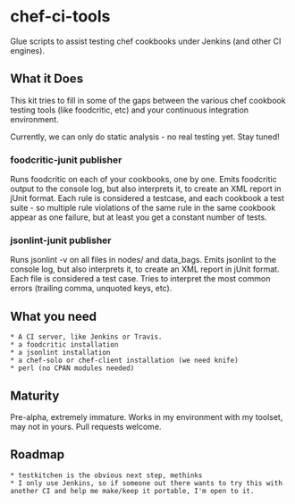 chef-ci-tools
=============

Glue scripts to assist testing chef cookbooks under Jenkins (and other CI engines).

## What it Does

This kit tries to fill in some of the gaps between the various chef cookbook testing tools (like foodcritic, etc) and your continuous integration environment.

Currently, we can only do static analysis - no real testing yet.  Stay tuned!

### foodcritic-junit publisher

Runs foodcritic on each of your cookbooks, one by one.  Emits foodcritic output to the console log, but also interprets it, to create an XML report in jUnit format.  Each rule is considered a testcase, and each cookbook a test suite - so multiple rule violations of the same rule in the same cookbook appear as one failure, but at least you get a constant number of tests.

### jsonlint-junit publisher

Runs jsonlint -v on all files in nodes/ and data_bags.  Emits jsonlint to the console log, but also interprets it, to create an XML report in jUnit format.  Each file is considered a test case.  Tries to interpret the most common errors (trailing comma, unquoted keys, etc).

## What you need

    * A CI server, like Jenkins or Travis.  
    * a foodcritic installation
    * a jsonlint installation   
    * a chef-solo or chef-client installation (we need knife)
    * perl (no CPAN modules needed)

## Maturity

Pre-alpha, extremely immature.  Works in my environment with my toolset, may not in yours.  Pull requests welcome.

## Roadmap

    * testkitchen is the obvious next step, methinks
    * I only use Jenkins, so if someone out there wants to try this with another CI and help me make/keep it portable, I'm open to it.


